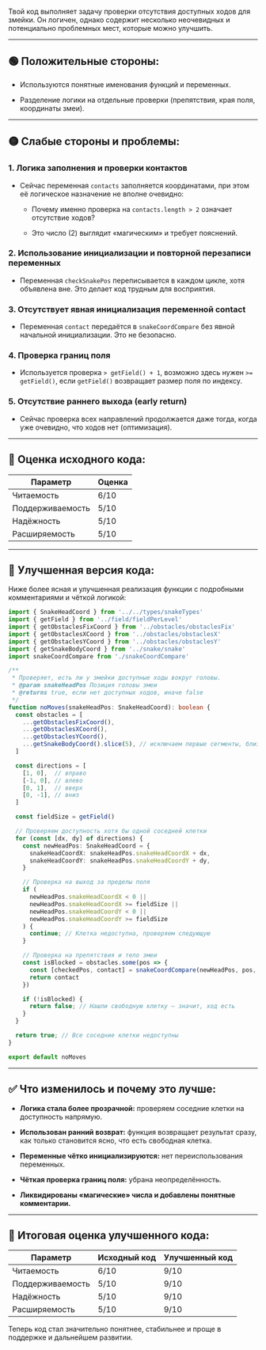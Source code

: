 Твой код выполняет задачу проверки отсутствия доступных ходов для змейки. Он логичен, однако содержит несколько неочевидных и потенциально проблемных мест, которые можно улучшить.

---

## 🟢 Положительные стороны:

- Используются понятные именования функций и переменных.
    
- Разделение логики на отдельные проверки (препятствия, края поля, координаты змеи).
    

---

## 🟡 Слабые стороны и проблемы:

### 1. **Логика заполнения и проверки контактов**

- Сейчас переменная `contacts` заполняется координатами, при этом её логическое назначение не вполне очевидно:
    
    - Почему именно проверка на `contacts.length > 2` означает отсутствие ходов?
        
    - Это число (2) выглядит «магическим» и требует пояснений.
        

### 2. **Использование инициализации и повторной перезаписи переменных**

- Переменная `checkSnakePos` переписывается в каждом цикле, хотя объявлена вне. Это делает код трудным для восприятия.
    

### 3. **Отсутствует явная инициализация переменной contact**

- Переменная `contact` передаётся в `snakeCoordCompare` без явной начальной инициализации. Это не безопасно.
    

### 4. **Проверка границ поля**

- Используется проверка `> getField() + 1`, возможно здесь нужен `>= getField()`, если `getField()` возвращает размер поля по индексу.
    

### 5. **Отсутствие раннего выхода (early return)**

- Сейчас проверка всех направлений продолжается даже тогда, когда уже очевидно, что ходов нет (оптимизация).
    

---

## 🚩 Оценка исходного кода:

|Параметр|Оценка|
|---|---|
|Читаемость|6/10|
|Поддерживаемость|5/10|
|Надёжность|5/10|
|Расширяемость|5/10|

---

## 🔧 Улучшенная версия кода:

Ниже более ясная и улучшенная реализация функции с подробными комментариями и чёткой логикой:

```typescript
import { SnakeHeadCoord } from '../../types/snakeTypes'
import { getField } from '../field/fieldPerLevel'
import { getObstaclesFixCoord } from '../obstacles/obstaclesFix'
import { getObstaclesXCoord } from '../obstacles/obstaclesX'
import { getObstaclesYCoord } from '../obstacles/obstaclesY'
import { getSnakeBodyCoord } from '../snake/snake'
import snakeCoordCompare from './snakeCoordCompare'

/**
 * Проверяет, есть ли у змейки доступные ходы вокруг головы.
 * @param snakeHeadPos Позиция головы змеи
 * @returns true, если нет доступных ходов, иначе false
 */
function noMoves(snakeHeadPos: SnakeHeadCoord): boolean {
  const obstacles = [
    ...getObstaclesFixCoord(),
    ...getObstaclesXCoord(),
    ...getObstaclesYCoord(),
    ...getSnakeBodyCoord().slice(5), // исключаем первые сегменты, близкие к голове
  ]

  const directions = [
    [1, 0],  // вправо
    [-1, 0], // влево
    [0, 1],  // вверх
    [0, -1], // вниз
  ]

  const fieldSize = getField()

  // Проверяем доступность хотя бы одной соседней клетки
  for (const [dx, dy] of directions) {
    const newHeadPos: SnakeHeadCoord = {
      snakeHeadCoordX: snakeHeadPos.snakeHeadCoordX + dx,
      snakeHeadCoordY: snakeHeadPos.snakeHeadCoordY + dy,
    }

    // Проверка на выход за пределы поля
    if (
      newHeadPos.snakeHeadCoordX < 0 ||
      newHeadPos.snakeHeadCoordX >= fieldSize ||
      newHeadPos.snakeHeadCoordY < 0 ||
      newHeadPos.snakeHeadCoordY >= fieldSize
    ) {
      continue; // Клетка недоступна, проверяем следующую
    }

    // Проверка на препятствия и тело змеи
    const isBlocked = obstacles.some(pos => {
      const [checkedPos, contact] = snakeCoordCompare(newHeadPos, pos, false)
      return contact
    })

    if (!isBlocked) {
      return false; // Нашли свободную клетку — значит, ход есть
    }
  }

  return true; // Все соседние клетки недоступны
}

export default noMoves
```

---

## ✅ Что изменилось и почему это лучше:

- **Логика стала более прозрачной:** проверяем соседние клетки на доступность напрямую.
    
- **Использован ранний возврат:** функция возвращает результат сразу, как только становится ясно, что есть свободная клетка.
    
- **Переменные чётко инициализируются:** нет переиспользования переменных.
    
- **Чёткая проверка границ поля:** убрана неопределённость.
    
- **Ликвидированы «магические» числа и добавлены понятные комментарии.**
    

---

## 🎯 Итоговая оценка улучшенного кода:

|Параметр|Исходный код|Улучшенный код|
|---|---|---|
|Читаемость|6/10|9/10|
|Поддерживаемость|5/10|9/10|
|Надёжность|5/10|9/10|
|Расширяемость|5/10|9/10|

Теперь код стал значительно понятнее, стабильнее и проще в поддержке и дальнейшем развитии.